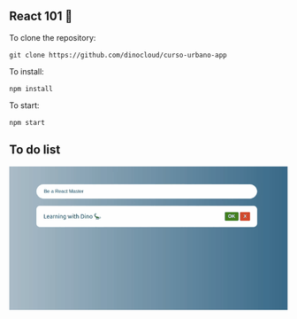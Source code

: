 ## React 101 🚀

To clone the repository:
```
git clone https://github.com/dinocloud/curso-urbano-app
```

To install:
```
npm install 
```

To start:
```
npm start
```

## To do list

![](demo.gif)
